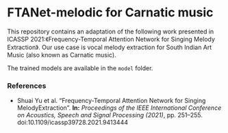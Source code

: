 # FTANet-melodic for Carnatic music
This repository contains an adaptation of the following work presented in ICASSP 2021:《Frequency-Temporal Attention Network for Singing Melody Extraction》. Our use case is vocal melody extraction for South Indian Art Music (also known as Carnatic music).

The trained models are available in the `model` folder.

### References
* Shuai Yu et al. “Frequency-Temporal Attention Network for Singing MelodyExtraction”. **In:** _Proceedings of the IEEE International Conference on Acoustics, Speech and Signal Processing (2021)_, pp. 251–255. doi:10.1109/icassp39728.2021.9413444
